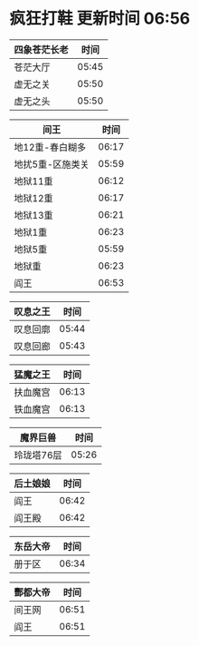 # 疯狂打鞋 更新时间 06:56

| 四象苍茫长老   | 时间    |
|--------|-------|
| 苍茫大厅 | 05:45 |
| 虚无之关 | 05:50 |
| 虚无之头 | 05:50 |

| 间王   | 时间    |
|--------|-------|
| 地12重-春白糊多 | 06:17 |
| 地扰5重-区施类关 | 05:59 |
| 地狱11重 | 06:12 |
| 地狱12重 | 06:17 |
| 地狱13重 | 06:21 |
| 地狱1重 | 06:23 |
| 地狱5重 | 05:59 |
| 地狱重 | 06:23 |
| 阎王 | 06:53 |

| 叹息之王   | 时间    |
|--------|-------|
| 叹息回廓 | 05:44 |
| 叹息回廊 | 05:43 |

| 猛魔之王   | 时间    |
|--------|-------|
| 扶血魔宫 | 06:13 |
| 铁血魔宫 | 06:13 |

| 魔界巨兽   | 时间    |
|--------|-------|
| 玲珑塔76层 | 05:26 |

| 后土娘娘   | 时间    |
|--------|-------|
| 阎王 | 06:42 |
| 阎王殿 | 06:42 |

| 东岳大帝   | 时间    |
|--------|-------|
| 册于区 | 06:34 |

| 酆都大帝   | 时间    |
|--------|-------|
| 间王网 | 06:51 |
| 阎王 | 06:51 |